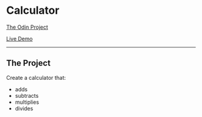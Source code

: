 # Calculator
[The Odin Project](https://www.theodinproject.com/lessons/foundations-calculator)

[Live Demo](https://kayshwii.github.io/calculator/)

---

## The Project
Create a calculator that:
- adds
- subtracts
- multiplies
- divides

